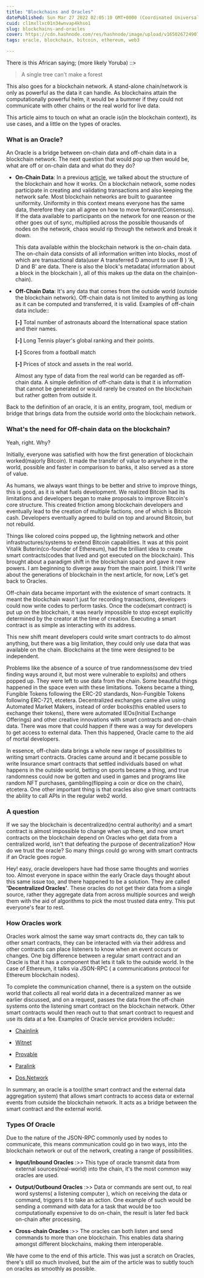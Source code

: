 ```yaml
---
title: "Blockchains and Oracles"
datePublished: Sun Mar 27 2022 02:05:10 GMT+0000 (Coordinated Universal Time)
cuid: cl1mxllxc01n34wnvap4khso1
slug: blockchains-and-oracles
cover: https://cdn.hashnode.com/res/hashnode/image/upload/v1650267249077/5vn21AioC.png
tags: oracle, blockchain, bitcoin, ethereum, web3

---
```


There is this African saying; (more likely Yoruba) ::&gt;

> A single tree can't make a forest

This also goes for a blockchain network. A stand-alone chain/network is only as powerful as the data it can handle. As blockchains attain the computationally powerful helm, it would be a bummer if they could not communicate with other chains or the real world for live data.

This article aims to touch on what an oracle is(in the blockchain context), its use cases, and a little on the types of oracles.

### What is an Oracle?

An Oracle is a bridge between on-chain data and off-chain data in a blockchain network. The next question that would pop up then would be, what are off or on-chain data and what do they do?

* **On-Chain Data**: In a previous [article](https://ebode.hashnode.dev/what-is-blockchain-technolgy), we talked about the structure of the blockchain and how it works. On a blockchain network, some nodes participate in creating and validating transactions and also keeping the network safe. Most blockchain networks are built to guarantee uniformity. Uniformity in this context means everyone has the same data, therefore they can all agree on how to move forward(Consensus). If the data available to participants on the network for one reason or the other goes out of sync, multiplied across the possible thousands of nodes on the network, chaos would rip through the network and break it down.
    
    This data available within the blockchain network is the on-chain data. The on-chain data consists of all information written into blocks, most of which are transactional data(user A transferred D amount to user B ) 'A, D and B' are data. There is also the block's metadata( information about a block in the blockchain ), all of this makes up the data on the chain(on-chain).
    
* **Off-Chain Data**: It's any data that comes from the outside world (outside the blockchain network). Off-chain data is not limited to anything as long as it can be computed and transferred, it is valid. Examples of off-chain data include::
    
    **\[-\]** Total number of astronauts aboard the International space station and their names.
    
    **\[-\]** Long Tennis player's global ranking and their points.
    
    **\[-\]** Scores from a football match
    
    **\[-\]** Prices of stock and assets in the real world.
    
    Almost any type of data from the real world can be regarded as off-chain data. A simple definition of off-chain data is that it is information that cannot be generated or would rarely be created on the blockchain but rather gotten from outside it.
    

Back to the definition of an oracle, it is an entity, program, tool, medium or bridge that brings data from the outside world onto the blockchain network.

### What's the need for Off-chain data on the blockchain?

Yeah, right. Why?

Initially, everyone was satisfied with how the first generation of blockchain worked(majorly Bitcoin). It made the transfer of value to anywhere in the world, possible and faster in comparison to banks, it also served as a store of value.

As humans, we always want things to be better and strive to improve things, this is good, as it is what fuels development. We realized Bitcoin had its limitations and developers began to make proposals to improve Bitcoin's core structure. This created friction among blockchain developers and eventually lead to the creation of multiple factions, one of which is Bitcoin cash. Developers eventually agreed to build on top and around Bitcoin, but not rebuild.

Things like colored coins popped up, the lightning network and other infrastructures/systems to extend Bitcoin capabilities. It was at this point Vitalik Buterin(co-founder of Ethereum), had the brilliant idea to create smart contracts(codes that lived and got executed on the blockchain). This brought about a paradigm shift in the blockchain space and gave it new powers. I am beginning to diverge away from the main point. I think I'll write about the generations of blockchain in the next article, for now, Let's get back to Oracles.

Off-chain data became important with the existence of smart contracts. It meant the blockchain wasn't just for recording transactions, developers could now write codes to perform tasks. Once the code(smart contract) is put up on the blockchain, it was nearly impossible to stop except explicitly determined by the creator at the time of creation. Executing a smart contract is as simple as interacting with its address.

This new shift meant developers could write smart contracts to do almost anything, but there was a big limitation, they could only use data that was available on the chain. Blockchains at the time were designed to be independent.

Problems like the absence of a source of true randomness(some dev tried finding ways around it, but most were vulnerable to exploits) and others popped up. They were left to use data from the chain. Some beautiful things happened in the space even with these limitations. Tokens became a thing, Fungible Tokens following the ERC-20 standards, Non-Fungible Tokens following ERC-721, etcetera. Decentralized exchanges came alive using Automated Market Makers, instead of order books(this enabled users to exchange their tokens), there were automated IEOs(Initial Exchange Offerings) and other creative innovations with smart contracts and on-chain data. There was more that could happen if there was a way for developers to get access to external data. Then this happened, Oracle came to the aid of mortal developers.

In essence, off-chain data brings a whole new range of possibilities to writing smart contracts. Oracles came around and it became possible to write Insurance smart contracts that settled individuals based on what happens in the outside world, betting on sports became a thing, and true randomness could now be gotten and used in games and programs like random NFT purchases, gambling(flipping a coin or dice on the chain), etcetera. One other important thing is that oracles also give smart contracts the ability to call APIs in the regular web2 world.

### A question

If we say the blockchain is decentralized(no central authority) and a smart contract is almost impossible to change when up there, and now smart contracts on the blockchain depend on Oracles who get data from a centralized world, isn't that defeating the purpose of decentralization? How do we trust the oracle? So many things could go wrong with smart contracts if an Oracle goes rogue.

Hey! easy, oracle developers have had those same thoughts and worries too. Almost everyone in space within the early Oracle days thought about this same issue too, and there happened to be a solution. They are called **'Decentralized Oracles'**. These oracles do not get their data from a single source, rather they aggregate data from across multiple sources and weigh them with the aid of algorithms to pick the most trusted data entry. This put everyone's fear to rest.

### How Oracles work

Oracles work almost the same way smart contracts do, they can talk to other smart contracts, they can be interacted with via their address and other contracts can place listeners to know when an event occurs or changes. One big difference between a regular smart contract and an Oracle is that it has a component that lets it talk to the outside world. In the case of Ethereum, it talks via JSON-RPC ( a communications protocol for Ethereum blockchain nodes).

To complete the communication channel, there is a system on the outside world that collects all real world data in a decentralized manner as we earlier discussed, and on a request, passes the data from the off-chain systems onto the listening smart contract on the blockchain network. Other smart contracts would then reach out to that smart contract to request and use its data at a fee. Examples of Oracle service providers include::

* [Chainlink](https://chain.link/)
    
* [Witnet](https://witnet.io/)
    
* [Provable](https://provable.xyz/)
    
* [Paralink](https://paralink.network/)
    
* [Dos.Network](https://dos.network/)
    

In summary, an oracle is a tool(the smart contract and the external data aggregation system) that allows smart contracts to access data or external events from outside the blockchain network. It acts as a bridge between the smart contract and the external world.

### Types Of Oracle

Due to the nature of the JSON-RPC commonly used by nodes to communicate, this means communication could go in two ways, into the blockchain network or out of the network, creating a range of possibilities.

* **Input/Inbound Oracles** :&gt;&gt; This type of oracle transmit data from external sources(real-world) into the chain, it's the most common way oracles are used.
    
* **Output/Outbound Oracles** :&gt;&gt; Data or commands are sent out, to real word systems( a listening computer ), which on receiving the data or command, triggers it to take an action. One example of such would be sending a command with data for a task that would be too computationally expensive to do on-chain, the result is later fed back on-chain after processing.
    
* **Cross-chain Oracles** :&gt;&gt; The oracles can both listen and send commands to more than one blockchain. This enables data sharing amongst different blockchains, making them interoperable.
    

We have come to the end of this article. This was just a scratch on Oracles, there's still so much involved, but the aim of the article was to subtly touch on oracles as smoothly as possible.